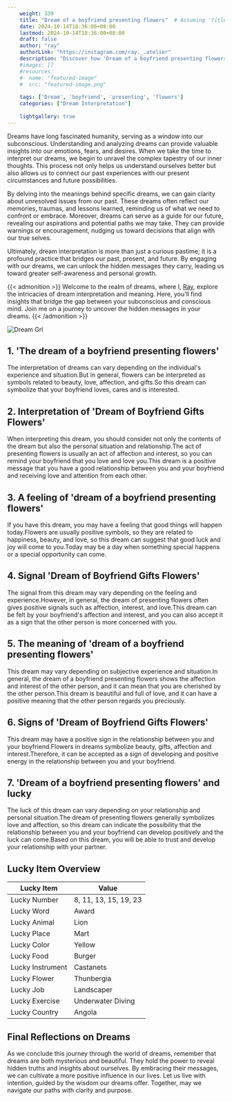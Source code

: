 ```yaml
---
    weight: 339
    title: "Dream of a boyfriend presenting flowers"  # Assuming 'title' column exists
    date: 2024-10-14T18:36:00+08:00
    lastmod: 2024-10-14T18:36:00+08:00
    draft: false
    author: "ray"
    authorLink: "https://instagram.com/ray._.atelier"
    description: "Discover how 'Dream of a boyfriend presenting flowers' can interpret your future and uncover its significant meanings in your life."
    #images: []
    #resources:
    #- name: "featured-image"
    #  src: "featured-image.png"
    
    tags: ['Dream', 'boyfriend', 'presenting', 'flowers']
    categories: ["Dream Interpretation"]
    
    lightgallery: true
---
```

    
Dreams have long fascinated humanity, serving as a window into our subconscious. Understanding and analyzing dreams can provide valuable insights into our emotions, fears, and desires. When we take the time to interpret our dreams, we begin to unravel the complex tapestry of our inner thoughts. This process not only helps us understand ourselves better but also allows us to connect our past experiences with our present circumstances and future possibilities.

By delving into the meanings behind specific dreams, we can gain clarity about unresolved issues from our past. These dreams often reflect our memories, traumas, and lessons learned, reminding us of what we need to confront or embrace. Moreover, dreams can serve as a guide for our future, revealing our aspirations and potential paths we may take. They can provide warnings or encouragement, nudging us toward decisions that align with our true selves.

Ultimately, dream interpretation is more than just a curious pastime; it is a profound practice that bridges our past, present, and future. By engaging with our dreams, we can unlock the hidden messages they carry, leading us toward greater self-awareness and personal growth.

{{< admonition >}}
Welcome to the realm of dreams, where I, [Ray](https://instagram.com/ray._.atelier), explore the intricacies of dream interpretation and meaning. Here, you’ll find insights that bridge the gap between your subconscious and conscious mind. Join me on a journey to uncover the hidden messages in your dreams.
{{< /admonition >}}

![Dream Grl](https://cdn.pixabay.com/photo/2017/11/02/03/35/gothic-2910057_1280.jpg "Dream Grl")

## 1. 'The dream of a boyfriend presenting flowers'
The interpretation of dreams can vary depending on the individual's experience and situation.But in general, flowers can be interpreted as symbols related to beauty, love, affection, and gifts.So this dream can symbolize that your boyfriend loves, cares and is interested.

## 2. Interpretation of 'Dream of Boyfriend Gifts Flowers'
When interpreting this dream, you should consider not only the contents of the dream but also the personal situation and relationship.The act of presenting flowers is usually an act of affection and interest, so you can remind your boyfriend that you love and love you.This dream is a positive message that you have a good relationship between you and your boyfriend and receiving love and attention from each other.

## 3. A feeling of 'dream of a boyfriend presenting flowers'
If you have this dream, you may have a feeling that good things will happen today.Flowers are usually positive symbols, so they are related to happiness, beauty, and love, so this dream can suggest that good luck and joy will come to you.Today may be a day when something special happens or a special opportunity can come.

## 4. Signal 'Dream of Boyfriend Gifts Flowers'
The signal from this dream may vary depending on the feeling and experience.However, in general, the dream of presenting flowers often gives positive signals such as affection, interest, and love.This dream can be felt by your boyfriend's affection and interest, and you can also accept it as a sign that the other person is more concerned with you.

## 5. The meaning of 'dream of a boyfriend presenting flowers'
This dream may vary depending on subjective experience and situation.In general, the dream of a boyfriend presenting flowers shows the affection and interest of the other person, and it can mean that you are cherished by the other person.This dream is beautiful and full of love, and it can have a positive meaning that the other person regards you preciously.

## 6. Signs of 'Dream of Boyfriend Gifts Flowers'
This dream may have a positive sign in the relationship between you and your boyfriend.Flowers in dreams symbolize beauty, gifts, affection and interest.Therefore, it can be accepted as a sign of developing and positive energy in the relationship between you and your boyfriend.

## 7. 'Dream of a boyfriend presenting flowers' and lucky
The luck of this dream can vary depending on your relationship and personal situation.The dream of presenting flowers generally symbolizes love and affection, so this dream can indicate the possibility that the relationship between you and your boyfriend can develop positively and the luck can come.Based on this dream, you will be able to trust and develop your relationship with your partner.

## Lucky Item Overview
| Lucky Item          | Value              |
|---------------|--------------------|
| Lucky Number        | 8, 11, 13, 15, 19, 23  |
| Lucky Word          | Award |
| Lucky Animal        | Lion |
| Lucky Place         | Mart     |
| Lucky Color         | Yellow     |
| Lucky Food          | Burger      |
| Lucky Instrument    | Castanets |
| Lucky Flower        | Thunbergia    |
| Lucky Job           | Landscaper       |
| Lucky Exercise      | Underwater Diving  |
| Lucky Country       | Angola    |


##  Final Reflections on Dreams

As we conclude this journey through the world of dreams, remember that dreams are both mysterious and beautiful. They hold the power to reveal hidden truths and insights about ourselves. By embracing their messages, we can cultivate a more positive influence in our lives. Let us live with intention, guided by the wisdom our dreams offer. Together, may we navigate our paths with clarity and purpose.
